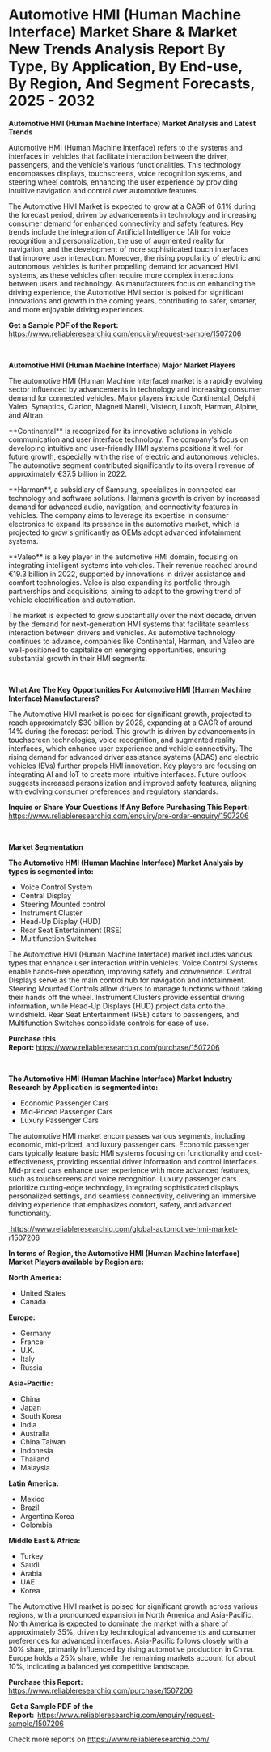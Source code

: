 <p><h1>Automotive HMI (Human Machine Interface) Market Share & Market New Trends Analysis Report By Type, By Application, By End-use, By Region, And Segment Forecasts, 2025 - 2032</h1></p><p><strong>Automotive HMI (Human Machine Interface) Market Analysis and Latest Trends</strong></p>
<p><p>Automotive HMI (Human Machine Interface) refers to the systems and interfaces in vehicles that facilitate interaction between the driver, passengers, and the vehicle's various functionalities. This technology encompasses displays, touchscreens, voice recognition systems, and steering wheel controls, enhancing the user experience by providing intuitive navigation and control over automotive features.</p><p>The Automotive HMI Market is expected to grow at a CAGR of 6.1% during the forecast period, driven by advancements in technology and increasing consumer demand for enhanced connectivity and safety features. Key trends include the integration of Artificial Intelligence (AI) for voice recognition and personalization, the use of augmented reality for navigation, and the development of more sophisticated touch interfaces that improve user interaction. Moreover, the rising popularity of electric and autonomous vehicles is further propelling demand for advanced HMI systems, as these vehicles often require more complex interactions between users and technology. As manufacturers focus on enhancing the driving experience, the Automotive HMI sector is poised for significant innovations and growth in the coming years, contributing to safer, smarter, and more enjoyable driving experiences.</p></p>
<p><strong>Get a Sample PDF of the Report:&nbsp;</strong> <a href="https://www.reliableresearchiq.com/enquiry/request-sample/1507206?utm_campaign=3514&utm_medium=2&utm_source=Github&utm_content=ia&utm_term=23032025&utm_id=automotive-hmi-human-machine-interface">https://www.reliableresearchiq.com/enquiry/request-sample/1507206</a></p>
<p>&nbsp;</p>
<p><strong>Automotive HMI (Human Machine Interface) Major Market Players</strong></p>
<p><p>The automotive HMI (Human Machine Interface) market is a rapidly evolving sector influenced by advancements in technology and increasing consumer demand for connected vehicles. Major players include Continental, Delphi, Valeo, Synaptics, Clarion, Magneti Marelli, Visteon, Luxoft, Harman, Alpine, and Altran.</p><p>**Continental** is recognized for its innovative solutions in vehicle communication and user interface technology. The company's focus on developing intuitive and user-friendly HMI systems positions it well for future growth, especially with the rise of electric and autonomous vehicles. The automotive segment contributed significantly to its overall revenue of approximately €37.5 billion in 2022.</p><p>**Harman**, a subsidiary of Samsung, specializes in connected car technology and software solutions. Harman’s growth is driven by increased demand for advanced audio, navigation, and connectivity features in vehicles. The company aims to leverage its expertise in consumer electronics to expand its presence in the automotive market, which is projected to grow significantly as OEMs adopt advanced infotainment systems.</p><p>**Valeo** is a key player in the automotive HMI domain, focusing on integrating intelligent systems into vehicles. Their revenue reached around €19.3 billion in 2022, supported by innovations in driver assistance and comfort technologies. Valeo is also expanding its portfolio through partnerships and acquisitions, aiming to adapt to the growing trend of vehicle electrification and automation.</p><p>The market is expected to grow substantially over the next decade, driven by the demand for next-generation HMI systems that facilitate seamless interaction between drivers and vehicles. As automotive technology continues to advance, companies like Continental, Harman, and Valeo are well-positioned to capitalize on emerging opportunities, ensuring substantial growth in their HMI segments.</p></p>
<p>&nbsp;</p>
<p><strong>What Are The Key Opportunities For Automotive HMI (Human Machine Interface) Manufacturers?</strong></p>
<p><p>The Automotive HMI market is poised for significant growth, projected to reach approximately $30 billion by 2028, expanding at a CAGR of around 14% during the forecast period. This growth is driven by advancements in touchscreen technologies, voice recognition, and augmented reality interfaces, which enhance user experience and vehicle connectivity. The rising demand for advanced driver assistance systems (ADAS) and electric vehicles (EVs) further propels HMI innovation. Key players are focusing on integrating AI and IoT to create more intuitive interfaces. Future outlook suggests increased personalization and improved safety features, aligning with evolving consumer preferences and regulatory standards.</p></p>
<p><strong>Inquire or Share Your Questions If Any Before Purchasing This Report:</strong> <a href="https://www.reliableresearchiq.com/enquiry/pre-order-enquiry/1507206?utm_campaign=3514&utm_medium=2&utm_source=Github&utm_content=ia&utm_term=23032025&utm_id=automotive-hmi-human-machine-interface">https://www.reliableresearchiq.com/enquiry/pre-order-enquiry/1507206</a></p>
<p>&nbsp;</p>
<p><strong>Market Segmentation</strong></p>
<p><strong>The Automotive HMI (Human Machine Interface) Market Analysis by types is segmented into:</strong></p>
<p><ul><li>Voice Control System</li><li>Central Display</li><li>Steering Mounted control</li><li>Instrument Cluster</li><li>Head-Up Display (HUD)</li><li>Rear Seat Entertainment (RSE)</li><li>Multifunction Switches</li></ul></p>
<p><p>The Automotive HMI (Human Machine Interface) market includes various types that enhance user interaction within vehicles. Voice Control Systems enable hands-free operation, improving safety and convenience. Central Displays serve as the main control hub for navigation and infotainment. Steering Mounted Controls allow drivers to manage functions without taking their hands off the wheel. Instrument Clusters provide essential driving information, while Head-Up Displays (HUD) project data onto the windshield. Rear Seat Entertainment (RSE) caters to passengers, and Multifunction Switches consolidate controls for ease of use.</p></p>
<p><strong>Purchase this Report:&nbsp;</strong><a href="https://www.reliableresearchiq.com/purchase/1507206?utm_campaign=3514&utm_medium=2&utm_source=Github&utm_content=ia&utm_term=23032025&utm_id=automotive-hmi-human-machine-interface">https://www.reliableresearchiq.com/purchase/1507206</a></p>
<p>&nbsp;</p>
<p><strong>The Automotive HMI (Human Machine Interface) Market Industry Research by Application is segmented into:</strong></p>
<p><ul><li>Economic Passenger Cars</li><li>Mid-Priced Passenger Cars</li><li>Luxury Passenger Cars</li></ul></p>
<p><p>The automotive HMI market encompasses various segments, including economic, mid-priced, and luxury passenger cars. Economic passenger cars typically feature basic HMI systems focusing on functionality and cost-effectiveness, providing essential driver information and control interfaces. Mid-priced cars enhance user experience with more advanced features, such as touchscreens and voice recognition. Luxury passenger cars prioritize cutting-edge technology, integrating sophisticated displays, personalized settings, and seamless connectivity, delivering an immersive driving experience that emphasizes comfort, safety, and advanced functionality.</p></p>
<p><a href="https://www.reliableresearchiq.com/global-automotive-hmi-market-r1507206?utm_campaign=3514&utm_medium=2&utm_source=Github&utm_content=ia&utm_term=23032025&utm_id=automotive-hmi-human-machine-interface">&nbsp;https://www.reliableresearchiq.com/global-automotive-hmi-market-r1507206</a></p>
<p><strong>In terms of Region, the Automotive HMI (Human Machine Interface) Market Players available by Region are:</strong></p>
<p>
    <p> <strong> North America: </strong>
        <ul>
            <li>United States</li>
            <li>Canada</li>
        </ul>
        </p> 
    <p> <strong> Europe: </strong>
        <ul>
            <li>Germany</li>
            <li>France</li>
            <li>U.K.</li>
            <li>Italy</li>
            <li>Russia</li>
        </ul>
        </p> 
    <p> <strong> Asia-Pacific: </strong>
        <ul>
            <li>China</li>
            <li>Japan</li>
            <li>South Korea</li>
            <li>India</li>
            <li>Australia</li>
            <li>China Taiwan</li>
            <li>Indonesia</li>
            <li>Thailand</li>
            <li>Malaysia</li>
        </ul>
        </p> 
    <p> <strong> Latin America: </strong>
        <ul>
            <li>Mexico</li>
            <li>Brazil</li>
            <li>Argentina Korea</li>
            <li>Colombia</li>
        </ul>
        </p> 
    <p> <strong> Middle East & Africa: </strong>
        <ul>
            <li>Turkey</li>
            <li>Saudi</li>
            <li>Arabia</li>
            <li>UAE</li>
            <li>Korea</li>
        </ul>
    </p>
    </p>
<p><p>The Automotive HMI market is poised for significant growth across various regions, with a pronounced expansion in North America and Asia-Pacific. North America is expected to dominate the market with a share of approximately 35%, driven by technological advancements and consumer preferences for advanced interfaces. Asia-Pacific follows closely with a 30% share, primarily influenced by rising automotive production in China. Europe holds a 25% share, while the remaining markets account for about 10%, indicating a balanced yet competitive landscape.</p></p>
<p><strong>Purchase this Report: </strong><a href="https://www.reliableresearchiq.com/purchase/1507206?utm_campaign=3514&utm_medium=2&utm_source=Github&utm_content=ia&utm_term=23032025&utm_id=automotive-hmi-human-machine-interface">https://www.reliableresearchiq.com/purchase/1507206</a></p>
<p>&nbsp;<strong>Get a Sample PDF of the Report:&nbsp;&nbsp;</strong><a href="https://www.reliableresearchiq.com/enquiry/request-sample/1507206?utm_campaign=3514&utm_medium=2&utm_source=Github&utm_content=ia&utm_term=23032025&utm_id=automotive-hmi-human-machine-interface">https://www.reliableresearchiq.com/enquiry/request-sample/1507206</a></p>
<p><strong></strong></p>
<p>Check more reports on <a href="https://www.reliableresearchiq.com/?utm_campaign=3514&utm_medium=2&utm_source=Github&utm_content=ia&utm_term=23032025&utm_id=automotive-hmi-human-machine-interface">https://www.reliableresearchiq.com/</a></p>